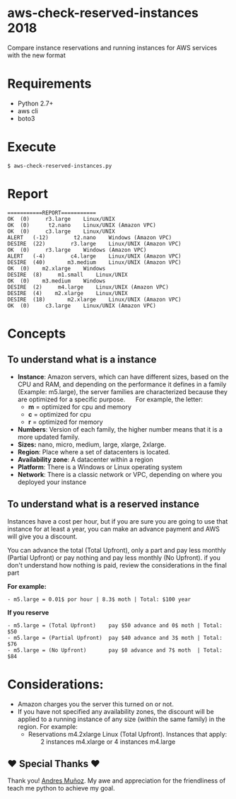 # aws-check-reserved-instances 2018
Compare instance reservations and running instances for AWS services with the new format

# Requirements

- Python 2.7+
- aws cli
- boto3

# Execute
    $ aws-check-reserved-instances.py
 
# Report
    ===========REPORT===========
    OK	(0)	    r3.large	Linux/UNIX  
    OK	(0)	     t2.nano	Linux/UNIX (Amazon VPC)
    OK	(0)	    c3.large	Linux/UNIX  
    ALERT	(-12)	     t2.nano	Windows (Amazon VPC)
    DESIRE	(22)	    r3.large	Linux/UNIX (Amazon VPC)
    OK	(0)	    r3.large	Windows (Amazon VPC)
    ALERT	(-4)	    c4.large	Linux/UNIX (Amazon VPC)
    DESIRE	(40)	   m3.medium	Linux/UNIX (Amazon VPC)
    OK	(0)	   m2.xlarge	Windows     
    DESIRE	(8)	    m1.small	Linux/UNIX  
    OK	(0)	   m3.medium	Windows     
    DESIRE	(2)	    m4.large	Linux/UNIX (Amazon VPC)
    DESIRE	(4)	   m2.xlarge	Linux/UNIX  
    DESIRE	(18)	   m2.xlarge	Linux/UNIX (Amazon VPC)
    OK	(0)	    c3.large	Linux/UNIX (Amazon VPC)

# Concepts
## To understand what is a instance

- **Instance**: Amazon servers, which can have different sizes, based on the CPU and RAM, and depending on the performance it defines in a family (Example: m5.large), the server families are characterized because they are optimized for a specific purpose.
     For example, the letter:
    - **m** = optimized for cpu and memory
    - **c** = optimized for cpu
    - **r** = optimized for memory
- **Numbers**: Version of each family, the higher number means that it is a more updated family.
- **Sizes:** nano, micro, medium, large, xlarge, 2xlarge.
- **Region**: Place where a set of datacenters is located.
- **Availability zone**: A datacenter within a region
- **Platform**: There is a Windows or Linux operating system
- **Network**: There is a classic network or VPC, depending on where you deployed your instance

## To understand what is a reserved instance
Instances have a cost per hour, but if you are sure you are going to use that instance for at least a year, you can make an advance payment and AWS will give you a discount.

You can advance the total (Total Upfront), only a part and pay less monthly (Partial Upfront) or pay nothing and pay less monthly (No Upfront). if you don't understand how nothing is paid, review the considerations in the final part

**For example:**

    - m5.large = 0.01$ por hour | 8.3$ moth | Total: $100 year

**If you reserve**
    
    - m5.large = (Total Upfront)    pay $50 advance and 0$ moth | Total: $50
    - m5.large = (Partial Upfront)  pay $40 advance and 3$ moth | Total: $76
    - m5.large = (No Upfront)       pay $0 advance and 7$ moth  | Total: $84

# Considerations:
- Amazon charges you the server this turned on or not.
- If you have not specified any availability zones, the discount will be applied to a running instance of any size (within the same family) in the region. For example:
    - Reservations m4.2xlarge Linux (Total Upfront). Instances that apply:
       2 instances m4.xlarge or 4 instances m4.large
   
## :heart: Special Thanks :heart:
Thank you! [Andres Muñoz](https://github.com/andru255). My awe and appreciation for the friendliness of teach me python to achieve my goal.










